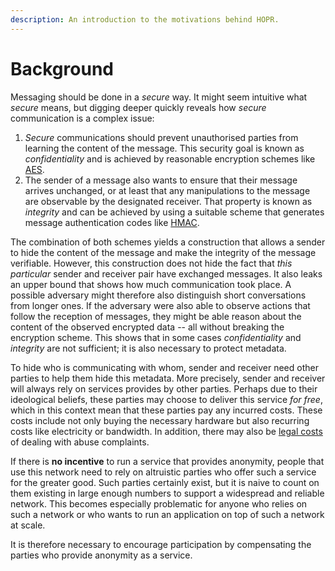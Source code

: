 ```yaml
---
description: An introduction to the motivations behind HOPR.
---
```


# Background

Messaging should be done in a _secure_ way. It might seem intuitive what _secure_ means, but digging deeper quickly reveals how _secure_ communication is a complex issue:

1. _Secure_ communications should prevent unauthorised parties from learning the content of the message. This security goal is known as _confidentiality_ and is achieved by reasonable encryption schemes like [AES](https://en.wikipedia.org/wiki/Advanced_Encryption_Standard).
2. The sender of a message also wants to ensure that their message arrives unchanged, or at least that any manipulations to the message are observable by the designated receiver. That property is known as _integrity_ and can be achieved by using a suitable scheme that generates message authentication codes like [HMAC](https://en.wikipedia.org/wiki/HMAC).

The combination of both schemes yields a construction that allows a sender to hide the content of the message and make the integrity of the message verifiable. However, this construction does not hide the fact that _this particular_ sender and receiver pair have exchanged messages. It also leaks an upper bound that shows how much communication took place. A possible adversary might therefore also distinguish short conversations from longer ones. If the adversary were also able to observe actions that follow the reception of messages, they might be able reason about the content of the observed encrypted data -- all without breaking the encryption scheme. This shows that in some cases _confidentiality_ and _integrity_ are not sufficient; it is also necessary to protect metadata.

To hide who is communicating with whom, sender and receiver need other parties to help them hide this metadata. More precisely, sender and receiver will always rely on services provides by other parties. Perhaps due to their ideological beliefs, these parties may choose to deliver this service _for free_, which in this context mean that these parties pay any incurred costs. These costs include not only buying the necessary hardware but also recurring costs like electricity or bandwidth. In addition, there may also be [legal costs](https://trac.torproject.org/projects/tor/wiki/TorRelayGuide#Legalconsiderationsforexitrelayoperators) of dealing with abuse complaints.

If there is **no incentive** to run a service that provides anonymity, people that use this network need to rely on altruistic parties who offer such a service for the greater good. Such parties certainly exist, but it is naive to count on them existing in large enough numbers to support a widespread and reliable network. This becomes especially problematic for anyone who relies on such a network or who wants to run an application on top of such a network at scale.

It is therefore necessary to encourage participation by compensating the parties who provide anonymity as a service.

